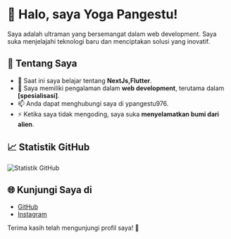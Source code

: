 # 👋 Halo, saya Yoga Pangestu!

Saya adalah ultraman yang bersemangat dalam web development. Saya suka menjelajahi teknologi baru dan menciptakan solusi yang inovatif.

## 🚀 Tentang Saya
- 🌱 Saat ini saya belajar tentang **NextJs,Flutter**.
- 💼 Saya memiliki pengalaman dalam **web development**, terutama dalam **[spesialisasi]**.
- 📫 Anda dapat menghubungi saya di ypangestu976.
- ⚡ Ketika saya tidak mengoding, saya suka **menyelamatkan bumi dari alien**.
<!--
## 🔧 Teknologi dan Alat
Saya bekerja dengan:
- **Bahasa Pemrograman**: [PHP, Javascript]
- **Frameworks**: [Laravel, NextJs]
- **Database**: [MySQL, MongoDB, dll.]
- **Tools**: [Git, Docker, VS Code, dll.]

## 🌟 Proyek Terbaru
- **[Nama Proyek 1]**: Deskripsi singkat tentang proyek ini. [Tautan ke proyek](https://github.com/username/repo1)
- **[Nama Proyek 2]**: Deskripsi singkat tentang proyek ini. [Tautan ke proyek](https://github.com/username/repo2)
-->

## 📈 Statistik GitHub
![Statistik GitHub](https://github-readme-stats.vercel.app/api?username=yogapangestu777&show_icons=true&theme=radical)

## 🌐 Kunjungi Saya di
- [GitHub](https://github.com/yogapangestu777)
- [Instagram](https://www.instagram.com/ygapngst.u/)

Terima kasih telah mengunjungi profil saya! 🎉
